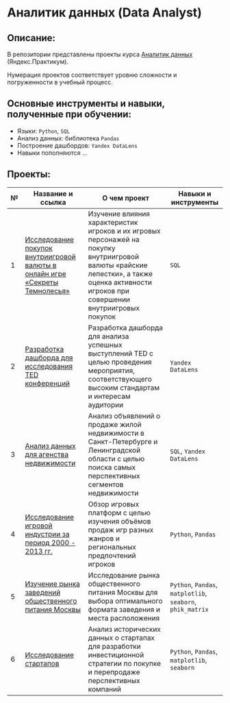 # Аналитик данных (Data Analyst) 

## Описание:
В репозитории представлены проекты курса [Аналитик данных](https://praktikum.yandex.ru/data-analyst/) (Яндекс.Практикум).

Нумерация проектов соответствует уровню сложности и погруженности в учебный процесс.

## Основные инструменты и навыки, полученные при обучении:
- Языки: `Python`, `SQL`
- Анализ данных: библиотека `Pandas`
- Построение дашбордов: `Yandex DataLens`
- Навыки пополняются ...


## Проекты:
| №| Название и ссылка | О чем проект                                                     | Навыки и инструменты           |  
|-----------|-------------------|------------------------------------------------------------------|-----------------------------------|
|1              |[Исследование покупок внутриигровой валюты в онлайн игре «Секреты Темнолесья»](Darkwood_secrets/)|Изучение влияния характеристик игроков и их игровых персонажей на покупку внутриигровой валюты «райские лепестки», а также оценка активности игроков при совершении внутриигровых покупок|`SQL`|
|2              |[Разработка дашборда для исследования TED конференций](TED_conferences/)|Разработка дашборда для анализа успешных выступлений TED с целью проведения мероприятия, соответствующего высоким стандартам и интересам аудитории|`Yandex DataLens`|
|3              |[Анализ данных для агенства недвижимости](Real_estate/)|Анализ объявлений о продаже жилой недвижимости в Санкт-Петербурге и Ленинградской области с целью поиска самых перспективных сегментов недвижимости|`SQL`, `Yandex DataLens`|
|4              |[Исследование игровой индустрии за период 2000 - 2013 гг.](Development_of_the_gaming_industry/)|Обзор игровых платформ с целью изучения объёмов продаж игр разных жанров и региональных предпочтений игроков| `Python`, `Pandas`|
|5              |[Изучение рынка заведений общественного питания Москвы](Food_service_establishments/)|Исследование рынка общественного питания Москвы для выбора оптимального формата заведения и места расположения| `Python`, `Pandas`, `matplotlib`, `seaborn`, `phik_matrix`|
|6              |[Исследование стартапов](Startup_research/)|Анализ исторических данных о стартапах для разработки инвестиционной стратегии по покупке и перепродаже перспективных компаний| `Python`, `Pandas`, `matplotlib`, `seaborn`|